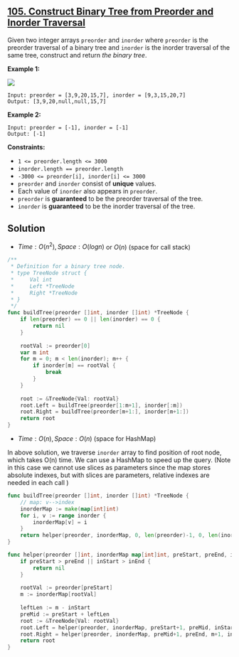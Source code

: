 ## [105. Construct Binary Tree from Preorder and Inorder Traversal](https://leetcode.com/problems/construct-binary-tree-from-preorder-and-inorder-traversal/)


Given two integer arrays `preorder` and `inorder` where `preorder` is the preorder traversal of a binary tree and `inorder` is the inorder traversal of the same tree, construct and return _the binary tree_.

**Example 1:**

![](https://assets.leetcode.com/uploads/2021/02/19/tree.jpg)

```
Input: preorder = [3,9,20,15,7], inorder = [9,3,15,20,7]
Output: [3,9,20,null,null,15,7]
```

**Example 2:**

```
Input: preorder = [-1], inorder = [-1]
Output: [-1]
```

**Constraints:**

*   `1 <= preorder.length <= 3000`
*   `inorder.length == preorder.length`
*   `-3000 <= preorder[i], inorder[i] <= 3000`
*   `preorder` and `inorder` consist of **unique** values.
*   Each value of `inorder` also appears in `preorder`.
*   `preorder` is **guaranteed** to be the preorder traversal of the tree.
*   `inorder` is **guaranteed** to be the inorder traversal of the tree.



## Solution

- $Time: O(n^2), Space: O(logn)$ or $O(n)$ (space for call stack)

```go
/**
 * Definition for a binary tree node.
 * type TreeNode struct {
 *     Val int
 *     Left *TreeNode
 *     Right *TreeNode
 * }
 */
func buildTree(preorder []int, inorder []int) *TreeNode {
    if len(preorder) == 0 || len(inorder) == 0 {
        return nil
    }
    
    rootVal := preorder[0]
    var m int
    for m = 0; m < len(inorder); m++ {
        if inorder[m] == rootVal {
            break
        }
    }
    
    root := &TreeNode{Val: rootVal}
    root.Left = buildTree(preorder[1:m+1], inorder[:m])
    root.Right = buildTree(preorder[m+1:], inorder[m+1:])
    return root
}
```

- $Time: O(n), Space: O(n)$ (space for HashMap) 

In above solution, we traverse `inorder` array to find position of root node, which takes O(n) time. We can use a HashMap to speed up the query. (Note in this case we cannot use slices as parameters since the map stores absolute indexes, but with slices are parameters, relative indexes are needed in each call )

```go
func buildTree(preorder []int, inorder []int) *TreeNode {
    // map: v-->index
    inorderMap := make(map[int]int)
    for i, v := range inorder {
        inorderMap[v] = i
    }
    return helper(preorder, inorderMap, 0, len(preorder)-1, 0, len(inorder)-1)
}

func helper(preorder []int, inorderMap map[int]int, preStart, preEnd, inStart, inEnd int) *TreeNode {
    if preStart > preEnd || inStart > inEnd {
        return nil
    }
    
    rootVal := preorder[preStart]
    m := inorderMap[rootVal]
    
    leftLen := m - inStart
    preMid := preStart + leftLen
    root := &TreeNode{Val: rootVal}
    root.Left = helper(preorder, inorderMap, preStart+1, preMid, inStart, m-1)
    root.Right = helper(preorder, inorderMap, preMid+1, preEnd, m+1, inEnd)
    return root
}
```

